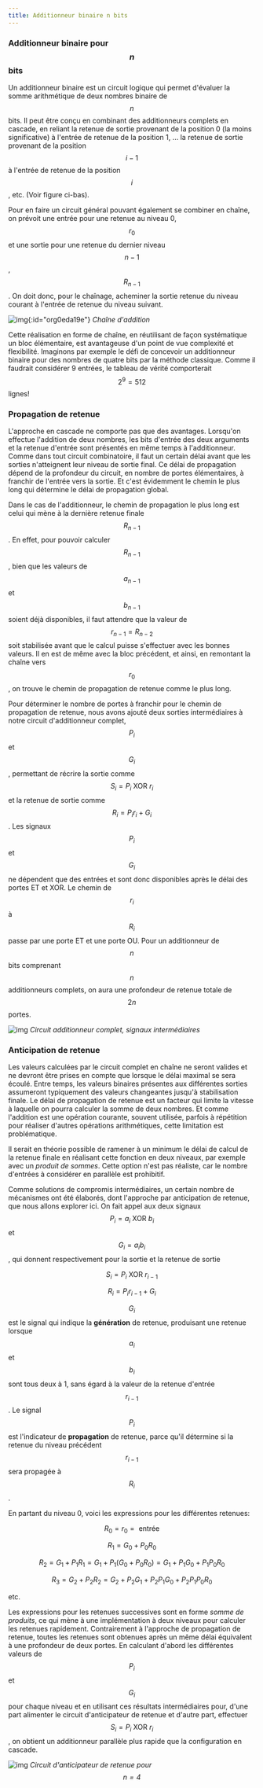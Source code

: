 ```yaml
---
title: Additionneur binaire n bits
---
```


### Additionneur binaire pour $$n$$ bits

Un additionneur binaire est un circuit logique qui permet d'évaluer la
somme arithmétique de deux nombres binaire de $$n$$ bits. Il peut être
conçu en combinant des additionneurs complets en cascade, en reliant
la retenue de sortie provenant de la position 0 (la moins
significative) à l'entrée de retenue de la position 1, &#x2026; la retenue
de sortie provenant de la position $$i-1$$ à l'entrée de retenue de la
position $$i$$, etc. (Voir figure ci-bas).

Pour en faire un circuit général pouvant également se combiner en
chaîne, on prévoit une entrée pour une retenue au niveau 0, $$r_0$$ et
une sortie pour une retenue du dernier niveau $$n-1$$, $$R_{n-1}$$. On
doit donc, pour le chaînage, acheminer la sortie retenue du niveau
courant à l'entrée de retenue du niveau suivant.

![img]({{site.baseurl}}/img/additionneur_cascade.png "Chaîne d'addition"){:id="org0eda19e"}
*Chaîne d'addition*

Cette réalisation en forme de chaîne, en réutilisant de façon
systématique un bloc élémentaire, est avantageuse d'un point de vue
complexité et flexibilité. Imaginons par exemple le défi de concevoir
un additionneur binaire pour des nombres de quatre bits par la méthode
classique. Comme il faudrait considérer 9 entrées, le tableau de
vérité comporterait $$2^9= 512 $$ lignes!


### Propagation de retenue

L'approche en cascade ne comporte pas que des avantages. Lorsqu'on
effectue l'addition de deux nombres, les bits d'entrée des deux
arguments et la retenue d'entrée sont présentés en même temps à
l'additionneur.  Comme dans tout circuit combinatoire, il faut un
certain délai avant que les sorties n'atteignent leur niveau de sortie
final.  Ce délai de propagation dépend de la profondeur du circuit, en
nombre de portes élémentaires, à franchir de l'entrée vers la
sortie.  Et c'est évidemment le chemin le plus long qui détermine le
délai de propagation global.  

Dans le cas de l'additionneur, le chemin de propagation le plus long
est celui qui mène à la dernière retenue finale $$R_{n-1}$$.  En
effet, pour pouvoir calculer $$R_{n-1}$$, bien que les valeurs de
$$a_{n-1}$$ et $$b_{n-1}$$ soient déjà disponibles, il faut attendre
que la valeur de $$r_{n-1} = R_{n-2}$$ soit stabilisée avant que le
calcul puisse s'effectuer avec les bonnes valeurs. Il en est de même
avec la bloc précédent, et ainsi, en remontant la chaîne vers $$r_0$$,
on trouve le chemin de propagation de retenue comme le plus long.

Pour déterminer le nombre de portes à franchir pour le chemin de
propagation de retenue, nous avons ajouté deux sorties intermédiaires
à notre circuit d'additionneur complet, $$P_i$$ et $$G_i$$, permettant
de récrire la sortie comme $$S_i = P_i  \mbox{ XOR } r_i $$ et la retenue de
sortie comme $$R_i = P_i r_i + G_i $$. Les signaux $$P_i$$ et $$G_i$$
ne dépendent que des entrées et sont donc disponibles après le délai
des portes ET et XOR. Le chemin de $$r_i$$ à $$R_i$$ passe par une
porte ET et une porte OU. Pour un additionneur de $$n$$ bits
comprenant $$n$$ additionneurs complets, on aura une profondeur de
retenue totale de $$2n$$ portes.

![img]({{site.baseurl}}/img/fulladderxorPG.svg "Circuit additionneur complet, signaux intermédiaires")
*Circuit additionneur complet, signaux intermédiaires*


### Anticipation de retenue

Les valeurs calculées par le circuit complet en chaîne ne seront
valides et ne devront être prises en compte que lorsque le délai
maximal se sera écoulé. Entre temps, les valeurs binaires présentes
aux différentes sorties assumeront typiquement des valeurs changeantes
jusqu'à stabilisation finale. Le délai de propagation de retenue est
un facteur qui limite la vitesse à laquelle on pourra calculer la
somme de deux nombres. Et comme l'addition est une opération courante,
souvent utilisée, parfois à répétition pour réaliser d'autres
opérations arithmétiques, cette limitation est problématique. 

Il serait en théorie possible de ramener à un minimum le délai de
calcul de la retenue finale en réalisant cette fonction en deux
niveaux, par exemple avec un *produit de sommes*. Cette option n'est pas
réaliste, car le nombre d'entrées à considérer en parallèle est prohibitif.

Comme solutions de compromis intermédiaires, un certain nombre de
mécanismes ont été élaborés, dont l'approche par anticipation de
retenue, que nous allons explorer ici. On fait appel aux deux signaux
$$P_i = a_i \mbox{ XOR } b_i$$ et $$G_i = a_i b_i$$, qui donnent
respectivement pour la sortie et la retenue de sortie

$$ S_i = P_i \mbox{ XOR } r_{i-1} $$

$$ R_i = P_i r_{i-1} + G_i $$

$$G_i$$ est le signal qui indique la **génération** de retenue,
produisant une retenue lorsque $$a_i$$ et $$b_i$$ sont tous deux à 1,
sans égard à la valeur de la retenue d'entrée $$r_{i-1}$$. Le signal
$$P_i$$ est l'indicateur de **propagation** de retenue, parce qu'il
détermine si la retenue du niveau précédent $$r_{i-1}$$ sera propagée
à $$R_i$$.

En partant du niveau 0, voici les expressions pour les différentes retenues:

$$ R_0 = r_0 = \mbox{ entrée }$$

$$ R_1 = G_0 + P_0 R_0 $$

$$  R_2 = G_1 + P_1 R_1 = G_1 + P_1 (G_0 + P_0 R_0) = G_1 + P_1 G_0 + P_1 P_0 R_0 $$

$$ R_3 = G_2 + P_2 R_2 = G_2 + P_2 G_1 + P_2 P_1 G_0 + P_2 P_1 P_0 R_0 $$

etc.

Les expressions pour les retenues successives sont en forme *somme de
produits*, ce qui mène à une implémentation à deux niveaux pour
calculer les retenues rapidement. Contrairement à l'approche de
propagation de retenue, toutes les retenues sont obtenues après un
même délai équivalent à une profondeur de deux portes.  En calculant
d'abord les différentes valeurs de $$P_i$$ et $$G_i$$ pour chaque
niveau et en utilisant ces résultats intermédiaires pour, d'une part
alimenter le circuit d'anticipateur de retenue et d'autre part,
effectuer $$S_i = P_i \mbox{ XOR } r_i $$, on obtient un additionneur parallèle
plus rapide que la configuration en cascade.

![img]({{site.baseurl}}/img/lookahead1.svg "Circuit d'anticipateur de retenue pour $$n= 4$$")
*Circuit d'anticipateur de retenue pour $$n= 4$$*
